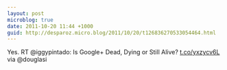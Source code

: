 ```yaml
---
layout: post
microblog: true
date: 2011-10-20 11:44 +1000
guid: http://desparoz.micro.blog/2011/10/20/t126836270533054464.html
---
```

Yes. RT @iggypintado: Is Google+ Dead, Dying or Still Alive? [t.co/yxzycv6L](http://t.co/yxzycv6L) via @douglasi

